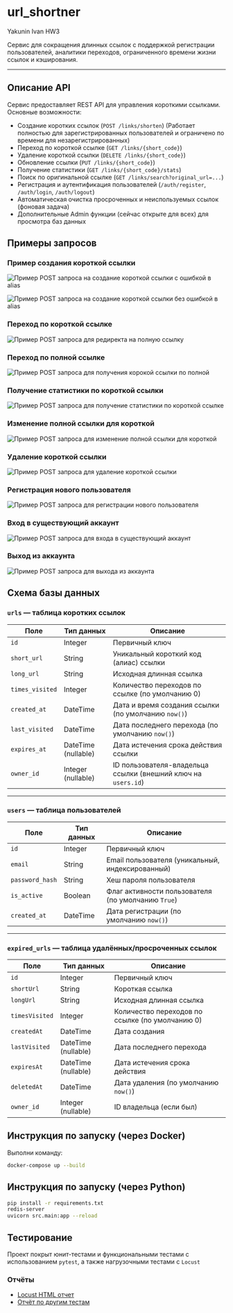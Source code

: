 # url_shortner
Yakunin Ivan HW3


Сервис для сокращения длинных ссылок с поддержкой регистрации пользователей, аналитики переходов, ограниченного времени жизни ссылок и кэширования.

---

## Описание API

Сервис предоставляет REST API для управления короткими ссылками. Основные возможности:

- Создание коротких ссылок (`POST /links/shorten`) (Работает полностью для зарегистрированных пользователей и ограничено по времени для незарегистрированных)
- Переход по короткой ссылке (`GET /links/{short_code}`)
- Удаление короткой ссылки (`DELETE /links/{short_code}`)
- Обновление ссылки (`PUT /links/{short_code}`)
- Получение статистики (`GET /links/{short_code}/stats`)
- Поиск по оригинальной ссылке (`GET /links/search?original_url=...`)
- Регистрация и аутентификация пользователей (`/auth/register`, `/auth/login`, `/auth/logout`)
- Автоматическая очистка просроченных и неиспользуемых ссылок (фоновая задача)
- Дополнительные Admin функции (сейчас открыте для всех) для просмотра баз данных


## Примеры запросов

### Пример создания короткой ссылки
![Пример POST запроса на создание короткой ссылки c ошибкой в alias](images/shorten_error.png)

![Пример POST запроса на создание короткой ссылки без ошибкой в alias](images/shortner.png)


### Переход по короткой ссылке
![Пример POST запроса для редиректа на полную ссылку](images/links_short_url.png)

### Переход по полной ссылке
![Пример POST запроса для получения корокой ссылки по полной](images/links_full_url.png)


### Получение статистики по короткой ссылки
![Пример POST запроса для получение статистики по короткой ссылке](images/url_stats.png)

### Изменение полной ссылки для короткой
![Пример POST запроса для изменение полной ссылки для короткой](images/update_url.png)

### Удаление короткой ссылки
![Пример POST запроса для удаление короткой ссылки](images/delete_url.png)


### Регистрация нового пользователя
![Пример POST запроса для регистрации нового пользователя](images/login.png)

### Вход в существующий аккаунт
![Пример POST запроса для входа в существующий аккаунт](images/login.png)

### Выход из аккаунта
![Пример POST запроса для выхода из аккаунта](images/logout.png)


## Схема базы данных

### `urls` — таблица коротких ссылок

| Поле           | Тип данных         | Описание                                                               |
|----------------|--------------------|------------------------------------------------------------------------|
| `id`           | Integer            | Первичный ключ                                                         |
| `short_url`    | String             | Уникальный короткий код (алиас) ссылки                                 |
| `long_url`     | String             | Исходная длинная ссылка                                                |
| `times_visited`| Integer            | Количество переходов по ссылке (по умолчанию 0)                        |
| `created_at`   | DateTime           | Дата и время создания ссылки (по умолчанию `now()`)                    |
| `last_visited` | DateTime           | Дата последнего перехода (по умолчанию `now()`)                        |
| `expires_at`   | DateTime (nullable)| Дата истечения срока действия ссылки                                   |
| `owner_id`     | Integer (nullable) | ID пользователя-владельца ссылки (внешний ключ на `users.id`)          |

---

### `users` — таблица пользователей

| Поле           | Тип данных | Описание                                                                |
|----------------|------------|-------------------------------------------------------------------------|
| `id`           | Integer    | Первичный ключ                                                          |
| `email`        | String     | Email пользователя (уникальный, индексированный)                        |
| `password_hash`| String     | Хеш пароля пользователя                                                 |
| `is_active`    | Boolean    | Флаг активности пользователя (по умолчанию `True`)                      |
| `created_at`   | DateTime   | Дата регистрации (по умолчанию `now()`)                                 |

---

### `expired_urls` — таблица удалённых/просроченных ссылок

| Поле           | Тип данных         | Описание                                                                |
|----------------|--------------------|-------------------------------------------------------------------------|
| `id`           | Integer            | Первичный ключ                                                          |
| `shortUrl`     | String             | Короткая ссылка                                                         |
| `longUrl`      | String             | Исходная длинная ссылка                                                 |
| `timesVisited` | Integer            | Количество переходов по ссылке (по умолчанию 0)                         |
| `createdAt`    | DateTime           | Дата создания                                                           |
| `lastVisited`  | DateTime (nullable)| Дата последнего перехода                                                |
| `expiresAt`    | DateTime (nullable)| Дата истечения срока действия                                           |
| `deletedAt`    | DateTime           | Дата удаления (по умолчанию `now()`)                                    |
| `owner_id`     | Integer (nullable) | ID владельца (если был)                                                 |


## Инструкция по запуску (через Docker)

Выполни команду:
```bash
docker-compose up --build
```

## Инструкция по запуску (через Python)

```bash
pip install -r requirements.txt
redis-server
uvicorn src.main:app --reload
```

## Тестирование

Проект покрыт юнит-тестами и функциональными тестами с использованием `pytest`, а также нагрузочными тестами с `Locust`

### Отчёты

- [Locust HTML отчет](reports/Locust_report.html)
- [Отчёт по другим тестам](reports/index.html)